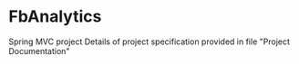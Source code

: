 # FbAnalytics
Spring MVC project
Details of project specification provided in file "Project Documentation"
